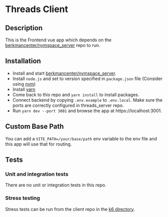 # Threads Client

## Description

This is the Frontend vue app which depends on the [berkmancenter/nymspace_server](https://github.com/berkmancenter/nymspace_client) repo to run.

## Installation

- Install and start [berkmancenter/nymspace_server](https://github.com/berkmancenter/nymspace_server).
- Install `node.js` and set to version specified in `package.json` file (Consider using [nvm](https://github.com/nvm-sh/nvm))
- Install [yarn](https://classic.yarnpkg.com/lang/en/docs/install)
- Come back to this repo and `yarn install` to install packages.
- Connect backend by copying `.env.example` to `.env.local`. Make sure the ports are correctly configured in threads_server repo.
- Run `yarn dev --port 3001` and browse the app at https://localhost:3001.

## Custom Base Path

You can add a `VITE_PATH=/your/base/path` env variable to the env file and this app will use that for routing.

## Tests

### Unit and integration tests

There are no unit or integration tests in this repo.

### Stress testing

Stress tests can be run from the client repo in the [k6 directory](https://github.com/berkmancenter/threads_client/blob/main/k6).
